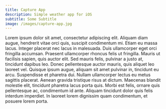 ```yaml
---
title: Capture App
description: Simple weather app for iOS
subtitle: Some Subtitle
image: /images/capture-app.jpg
---
```

Lorem ipsum dolor sit amet, consectetur adipiscing elit. Aliquam diam augue, hendrerit vitae orci quis, suscipit condimentum mi. Etiam eu massa lacus. Integer placerat nec lacus in malesuada. Duis ullamcorper eget orci fringilla accumsan. Praesent ullamcorper rhoncus felis ut fringilla. Mauris ut facilisis sapien, quis auctor elit. Sed mauris felis, pulvinar a justo at, tincidunt dapibus leo. Donec pellentesque auctor mauris, quis aliquet leo laoreet vel. Quisque ipsum augue, aliquam sit amet pulvinar in, tincidunt eu arcu. Suspendisse et pharetra dui. Nullam ullamcorper lectus eu metus sagittis placerat. Aenean gravida tristique risus at dictum. Maecenas blandit molestie elit, tincidunt pharetra lacus porta quis. Morbi est felis, ornare quis pellentesque ac, condimentum id ante. Aliquam tincidunt dolor quis felis interdum imperdiet. In laoreet lorem dignissim quam condimentum, et posuere lorem porta. 
